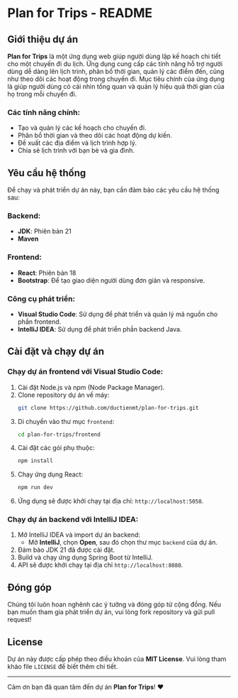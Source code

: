# Plan for Trips - README 

## Giới thiệu dự án

**Plan for Trips** là một ứng dụng web giúp người dùng lập kế hoạch chi tiết cho một chuyến đi du lịch. Ứng dụng cung cấp các tính năng hỗ trợ người dùng dễ dàng lên lịch trình, phân bổ thời gian, quản lý các điểm đến, cũng như theo dõi các hoạt động trong chuyến đi. Mục tiêu chính của ứng dụng là giúp người dùng có cái nhìn tổng quan và quản lý hiệu quả thời gian của họ trong mỗi chuyến đi.

### Các tính năng chính:
- Tạo và quản lý các kế hoạch cho chuyến đi.
- Phân bổ thời gian và theo dõi các hoạt động dự kiến.
- Đề xuất các địa điểm và lịch trình hợp lý.
- Chia sẻ lịch trình với bạn bè và gia đình.

## Yêu cầu hệ thống

Để chạy và phát triển dự án này, bạn cần đảm bảo các yêu cầu hệ thống sau:

### Backend:
- **JDK**: Phiên bản 21
- **Maven**

### Frontend:
- **React**: Phiên bản 18
- **Bootstrap**: Để tạo giao diện người dùng đơn giản và responsive.

### Công cụ phát triển:
- **Visual Studio Code**: Sử dụng để phát triển và quản lý mã nguồn cho phần frontend.
- **IntelliJ IDEA**: Sử dụng để phát triển phần backend Java.

## Cài đặt và chạy dự án

### Chạy dự án frontend với Visual Studio Code:
1. Cài đặt Node.js và npm (Node Package Manager).
2. Clone repository dự án về máy:
   ```bash
   git clone https://github.com/ductienmt/plan-for-trips.git
   ```
3. Di chuyển vào thư mục `frontend`:
   ```bash
   cd plan-for-trips/frontend
   ```
4. Cài đặt các gói phụ thuộc:
   ```bash
   npm install
   ```
5. Chạy ứng dụng React:
   ```bash
   npm run dev
   ```
6. Ứng dụng sẽ được khởi chạy tại địa chỉ: `http://localhost:5050`.

### Chạy dự án backend với IntelliJ IDEA: 
1. Mở IntelliJ IDEA và import dự án backend:
    - Mở **IntelliJ**, chọn **Open**, sau đó chọn thư mục `backend` của dự án.
2. Đảm bảo JDK 21 đã được cài đặt.
3. Build và chạy ứng dụng Spring Boot từ IntelliJ.
4. API sẽ được khởi chạy tại địa chỉ `http://localhost:8080`.

## Đóng góp

Chúng tôi luôn hoan nghênh các ý tưởng và đóng góp từ cộng đồng. Nếu bạn muốn tham gia phát triển dự án, vui lòng fork repository và gửi pull request!

## License

Dự án này được cấp phép theo điều khoản của **MIT License**. Vui lòng tham khảo file `LICENSE` để biết thêm chi tiết.

---

Cảm ơn bạn đã quan tâm đến dự án **Plan for Trips**! ❤️